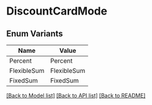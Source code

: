 # DiscountCardMode

## Enum Variants

| Name | Value |
|---- | -----|
| Percent | Percent |
| FlexibleSum | FlexibleSum |
| FixedSum | FixedSum |


[[Back to Model list]](../README.md#documentation-for-models) [[Back to API list]](../README.md#documentation-for-api-endpoints) [[Back to README]](../README.md)


